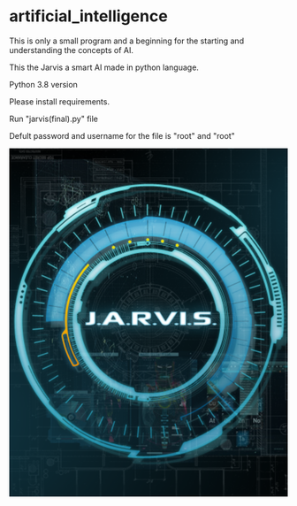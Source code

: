 # artificial_intelligence
This is only a small program and a beginning for the starting and understanding the concepts of AI.

This the Jarvis a smart AI made in python language.

Python 3.8 version

Please install requirements.

Run "jarvis(final).py" file

Defult password and username for the file is "root" and "root"



![alt text](https://github.com/PRATHAMU200/artificial_intelligence/blob/main/jarvis.png)
